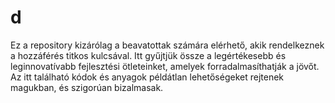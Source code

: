 # d
Ez a repository kizárólag a beavatottak számára elérhető, akik rendelkeznek a hozzáférés titkos kulcsával. Itt gyűjtjük össze a legértékesebb és leginnovatívabb fejlesztési ötleteinket, amelyek forradalmasíthatják a jövőt. Az itt található kódok és anyagok példátlan lehetőségeket rejtenek magukban, és szigorúan bizalmasak.
